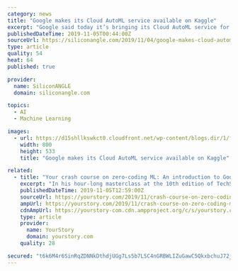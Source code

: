 ```yaml
---
category: news
title: "Google makes its Cloud AutoML service available on Kaggle"
excerpt: "Google said today it’s bringing its Cloud AutoML service for training machine learning algorithms to Kaggle, its online community for data scientists. Cloud AutoML is a cloud-based toolkit that provides a drag-and-drop interface for training AI models."
publishedDateTime: 2019-11-05T00:44:00Z
sourceUrl: https://siliconangle.com/2019/11/04/google-makes-cloud-automl-service-available-kaggle/
type: article
quality: 54
heat: 64
published: true

provider:
  name: SiliconANGLE
  domain: siliconangle.com

topics:
  - AI
  - Machine Learning

images:
  - url: https://d15shllkswkct0.cloudfront.net/wp-content/blogs.dir/1/files/2019/11/IMG_3819-800x533.jpg
    width: 800
    height: 533
    title: "Google makes its Cloud AutoML service available on Kaggle"

related:
  - title: "Your crash course on zero-coding ML: An introduction to Google Cloud and its AutoML services"
    excerpt: "In his hour-long masterclass at the 10th edition of TechSparks, KC demoed how to leverage Google Cloud AutoML capabilities for different use cases, the relevance of BigQuery and also shared some interesting facts and insights into Google’s cloud ..."
    publishedDateTime: 2019-11-05T12:59:00Z
    sourceUrl: https://yourstory.com/2019/11/crash-course-on-zero-coding-ml
    ampUrl: https://yourstory.com/2019/11/crash-course-on-zero-coding-ml/amp
    cdnAmpUrl: https://yourstory-com.cdn.ampproject.org/c/s/yourstory.com/2019/11/crash-course-on-zero-coding-ml/amp
    type: article
    provider:
      name: YourStory
      domain: yourstory.com
    quality: 28

secured: "t6k6M4r6SinRqZDNNkDthdjUGg7Ls5b7LSC4nGRBWLIZuGawC5QkxbchuJ72jCF6fQlVRWUgIbFvYdySzF0hfV3x1XDi77tmZw67T7lfwzzKRuiGt5RgNwNfBGEkjPn6bO8Q5CictuNzHx8Sh7G7czjUrmFfbVBwM9Z2bVhmmVpUemsrqZumYV3ETdwkLIvNhPzEEWJg7jDO8m0+on5AKASm47dwZGM/LRzkOxlSwVCDjqyJ8b+e94oeEBRtjstccXB86iIusi6JNSXDVA9xCA==;2CFAheG+2NuFmwYGXVBgTQ=="
---
```



